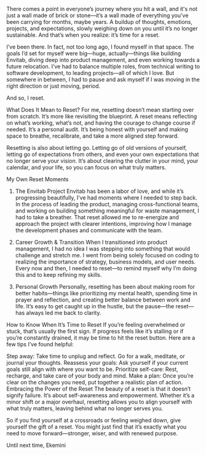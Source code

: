 There comes a point in everyone’s journey where you hit a wall, and it's not just a wall made of brick or stone—it’s a wall made of everything you’ve been carrying for months, maybe years. A buildup of thoughts, emotions, projects, and expectations, slowly weighing down on you until it’s no longer sustainable. And that’s when you realize: it’s time for a reset.

I’ve been there. In fact, not too long ago, I found myself in that space. The goals I’d set for myself were big—huge, actually—things like building Envitab, diving deep into product management, and even working towards a future relocation. I’ve had to balance multiple roles, from technical writing to software development, to leading projects—all of which I love. But somewhere in between, I had to pause and ask myself if I was moving in the right direction or just moving, period.

And so, I reset.

What Does It Mean to Reset?
For me, resetting doesn’t mean starting over from scratch. It’s more like revisiting the blueprint. A reset means reflecting on what’s working, what’s not, and having the courage to change course if needed. It’s a personal audit. It’s being honest with yourself and making space to breathe, recalibrate, and take a more aligned step forward.

Resetting is also about letting go. Letting go of old versions of yourself, letting go of expectations from others, and even your own expectations that no longer serve your vision. It’s about clearing the clutter in your mind, your calendar, and your life, so you can focus on what truly matters.

My Own Reset Moments
1. The Envitab Project
Envitab has been a labor of love, and while it’s progressing beautifully, I’ve had moments where I needed to step back. In the process of leading the product, managing cross-functional teams, and working on building something meaningful for waste management, I had to take a breather. That reset allowed me to re-energize and approach the project with clearer intentions, improving how I manage the development phases and communicate with the team.

2. Career Growth & Transition
When I transitioned into product management, I had no idea I was stepping into something that would challenge and stretch me. I went from being solely focused on coding to realizing the importance of strategy, business models, and user needs. Every now and then, I needed to reset—to remind myself why I’m doing this and to keep refining my skills.

3. Personal Growth
Personally, resetting has been about making room for better habits—things like prioritizing my mental health, spending time in prayer and reflection, and creating better balance between work and life. It’s easy to get caught up in the hustle, but the pause—the reset—has always led me back to clarity.

How to Know When It’s Time to Reset
If you’re feeling overwhelmed or stuck, that’s usually the first sign. If progress feels like it’s stalling or if you’re constantly drained, it may be time to hit the reset button.
Here are a few tips I’ve found helpful:

Step away: Take time to unplug and reflect. Go for a walk, meditate, or journal your thoughts.
Reassess your goals: Ask yourself if your current goals still align with where you want to be.
Prioritize self-care: Rest, recharge, and take care of your body and mind.
Make a plan: Once you’re clear on the changes you need, put together a realistic plan of action.
Embracing the Power of the Reset
The beauty of a reset is that it doesn’t signify failure. It’s about self-awareness and empowerment. Whether it’s a minor shift or a major overhaul, resetting allows you to align yourself with what truly matters, leaving behind what no longer serves you.

So if you find yourself at a crossroads or feeling weighed down, give yourself the gift of a reset. You might just find that it’s exactly what you need to move forward—stronger, wiser, and with renewed purpose.

Until next time,
Ekemini